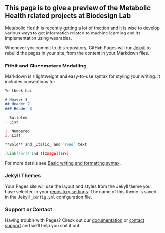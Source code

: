 ## This page is to give a preview of the Metabolic Health related projects at Biodesign Lab

Metabolic Health is recently getting a lot of traction and it is wise to develop various ways to get information related to machine learning and its implementation using wearables.

Whenever you commit to this repository, GitHub Pages will run [Jekyll](https://jekyllrb.com/) to rebuild the pages in your site, from the content in your Markdown files.

### Fitbit and Glucometers Modelling

Markdown is a lightweight and easy-to-use syntax for styling your writing. It includes conventions for

```markdown
Ye theek hai 

# Header 1
## Header 2
### Header 3

- Bulleted
- List

1. Numbered
2. List

**Bold** and _Italic_ and `Code` text

[Link](url) and ![Image](src)
```

For more details see [Basic writing and formatting syntax](https://docs.github.com/en/github/writing-on-github/getting-started-with-writing-and-formatting-on-github/basic-writing-and-formatting-syntax).

### Jekyll Themes

Your Pages site will use the layout and styles from the Jekyll theme you have selected in your [repository settings](https://github.com/haider213/MyProfile/settings/pages). The name of this theme is saved in the Jekyll `_config.yml` configuration file.

### Support or Contact

Having trouble with Pages? Check out our [documentation](https://docs.github.com/categories/github-pages-basics/) or [contact support](https://support.github.com/contact) and we’ll help you sort it out.
